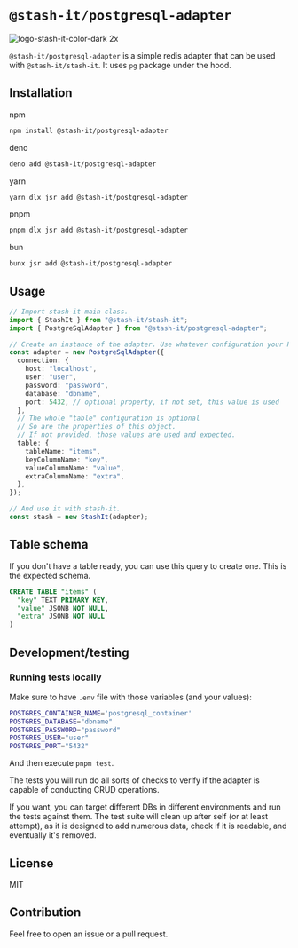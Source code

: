 # `@stash-it/postgresql-adapter`

![logo-stash-it-color-dark 2x](https://user-images.githubusercontent.com/1819138/30385483-99fd209c-98a7-11e7-85e2-595791d8d894.png)

`@stash-it/postgresql-adapter` is a simple redis adapter that can be used with `@stash-it/stash-it`.
It uses `pg` package under the hood.

## Installation

npm

```bash
npm install @stash-it/postgresql-adapter
```

deno

```bash
deno add @stash-it/postgresql-adapter
```

yarn

```bash
yarn dlx jsr add @stash-it/postgresql-adapter
```

pnpm

```bash
pnpm dlx jsr add @stash-it/postgresql-adapter
```

bun

```bash
bunx jsr add @stash-it/postgresql-adapter
```

## Usage

```ts
// Import stash-it main class.
import { StashIt } from "@stash-it/stash-it";
import { PostgreSqlAdapter } from "@stash-it/postgresql-adapter";

// Create an instance of the adapter. Use whatever configuration your PostgreSQL instance runs on.
const adapter = new PostgreSqlAdapter({
  connection: {
    host: "localhost",
    user: "user",
    password: "password",
    database: "dbname",
    port: 5432, // optional property, if not set, this value is used
  },
  // The whole "table" configuration is optional
  // So are the properties of this object.
  // If not provided, those values are used and expected.
  table: {
    tableName: "items",
    keyColumnName: "key",
    valueColumnName: "value",
    extraColumnName: "extra",
  },
});

// And use it with stash-it.
const stash = new StashIt(adapter);
```

## Table schema

If you don't have a table ready, you can use this query to create one. This is the expected schema.

```sql
CREATE TABLE "items" (
  "key" TEXT PRIMARY KEY,
  "value" JSONB NOT NULL,
  "extra" JSONB NOT NULL
)
```

## Development/testing

### Running tests locally

Make sure to have `.env` file with those variables (and your values):

```sh
POSTGRES_CONTAINER_NAME='postgresql_container'
POSTGRES_DATABASE="dbname"
POSTGRES_PASSWORD="password"
POSTGRES_USER="user"
POSTGRES_PORT="5432"
```

And then execute `pnpm test`.

The tests you will run do all sorts of checks to verify if the adapter is capable of conducting CRUD operations.

If you want, you can target different DBs in different environments and run the tests against them.
The test suite will clean up after self (or at least attempt), as it is designed to add numerous data,
check if it is readable, and eventually it's removed.

## License

MIT

## Contribution

Feel free to open an issue or a pull request.
